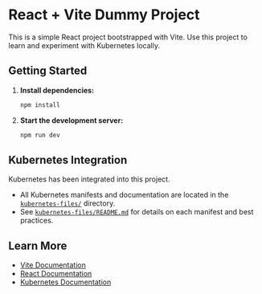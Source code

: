 # React + Vite Dummy Project

This is a simple React project bootstrapped with Vite. Use this project to learn and experiment with Kubernetes locally.

## Getting Started

1. **Install dependencies:**
   ```powershell
   npm install
   ```
2. **Start the development server:**
   ```powershell
   npm run dev
   ```

## Kubernetes Integration
Kubernetes has been integrated into this project.

- All Kubernetes manifests and documentation are located in the [`kubernetes-files/`](./kubernetes-files/) directory.
- See [`kubernetes-files/README.md`](./kubernetes-files/README.md) for details on each manifest and best practices.


## Learn More
- [Vite Documentation](https://vitejs.dev/)
- [React Documentation](https://react.dev/)
- [Kubernetes Documentation](https://kubernetes.io/docs/)
